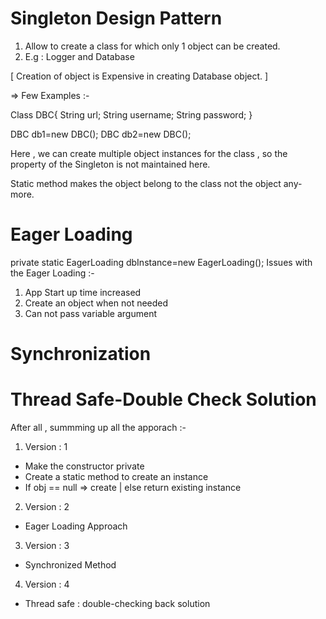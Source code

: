 
# Singleton Design Pattern

1. Allow to create a class for which only 1 object 
can be created.
2. E.g : Logger and Database 

[ Creation of object is Expensive in creating Database 
 object. ]

=> Few Examples :- 

Class DBC{
    String url;
    String username;
    String password;
}

DBC db1=new DBC();
DBC db2=new DBC();

Here , we can create multiple object instances for the class , so the property 
of the Singleton is not maintained here.

Static method makes the object belong to the class not the object any-more.


# Eager Loading 
private static EagerLoading dbInstance=new EagerLoading();
Issues with the Eager Loading :-
1. App Start up time increased
2. Create an object when not needed
3. Can not pass variable argument

# Synchronization

# Thread Safe-Double Check Solution

After all , summming up all the apporach :- 

1. Version : 1

- Make the constructor private
- Create a static method to create an instance
- If obj == null => create | else return existing instance

2. Version : 2

- Eager Loading Approach 

3. Version : 3

- Synchronized Method 

4. Version : 4

- Thread safe : double-checking back solution




